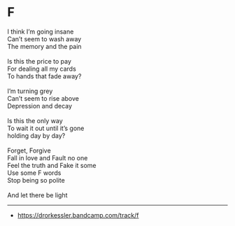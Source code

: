 # F

I think I’m going insane\
Can’t seem to wash away\
The memory and the pain\
\
Is this the price to pay\
For dealing all my cards\
To hands that fade away?\
\
I’m turning grey\
Can’t seem to rise above\
Depression and decay\
\
Is this the only way\
To wait it out until it’s gone\
holding day by day?\
\
Forget, Forgive\
Fall in love and Fault no one\
Feel the truth and Fake it some\
Use some F words\
Stop being so polite\
\
And let there be light

---
- https://drorkessler.bandcamp.com/track/f
